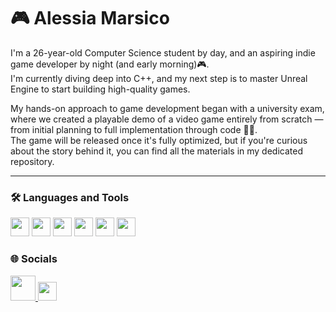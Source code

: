 <h1 align="left">🎮 Alessia Marsico</h1>
<p align="left">
</p>

I'm a 26-year-old Computer Science student by day, and an aspiring indie game developer by night (and early morning)🎮.  
I'm currently diving deep into C++, and my next step is to master Unreal Engine to start building high-quality games.

My hands-on approach to game development began with a university exam, where we created a playable demo of a video game entirely from scratch — from initial planning to full implementation through code 🧑‍💻.  
The game will be released once it's fully optimized, but if you're curious about the story behind it, you can find all the materials in my dedicated repository.

---

### 🛠️ Languages and Tools

<p>
  <img src="https://cdn.jsdelivr.net/gh/devicons/devicon/icons/c/c-original.svg" height="30" />
  <img src="https://cdn.jsdelivr.net/gh/devicons/devicon/icons/cplusplus/cplusplus-original.svg" height="30" />
  <img src="https://cdn.jsdelivr.net/gh/devicons/devicon/icons/java/java-original.svg" height="30" />
  <img src="https://cdn.jsdelivr.net/gh/devicons/devicon/icons/unrealengine/unrealengine-original.svg" height="30" />
  <img src="https://cdn.jsdelivr.net/gh/devicons/devicon/icons/git/git-original.svg" height="30" />
  <img src="https://cdn.jsdelivr.net/gh/devicons/devicon/icons/github/github-original.svg" height="30" />
</p>

### 🌐 Socials

<p align="left">
  <a href="https://www.linkedin.com/in/alessia-marsico-843315206/" target="_blank">
    <img src="https://cdn.jsdelivr.net/gh/devicons/devicon/icons/linkedin/linkedin-original.svg" height="40" />
  </a>
  <a href="mailto:a.marsico@proton.me" target="_blank">
    <img src="https://img.shields.io/badge/ProtonMail-8B89CC?style=flat&logo=protonmail&logoColor=white" height="30" />
  </a>
</p>
